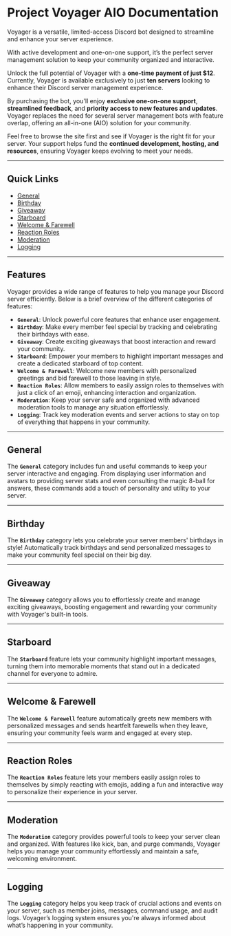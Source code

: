 # Project Voyager AIO Documentation

Voyager is a versatile, limited-access Discord bot designed to streamline and enhance your server experience.

With active development and one-on-one support, it’s the perfect server management solution to keep your community organized and interactive.

Unlock the full potential of Voyager with a **one-time payment of just $12**. Currently, Voyager is available exclusively to just **ten servers** looking to enhance their Discord server management experience. 

By purchasing the bot, you'll enjoy **exclusive one-on-one support**, **streamlined feedback**, and **priority access to new features and updates**. Voyager replaces the need for several server management bots with feature overlap, offering an all-in-one (AIO) solution for your community. 

Feel free to browse the site first and see if Voyager is the right fit for your server. Your support helps fund the **continued development, hosting, and resources**, ensuring Voyager keeps evolving to meet your needs.

---

## Quick Links

- [General](general.md)
- [Birthday](birthday.md)
- [Giveaway](giveaway.md)
- [Starboard](starboard.md)
- [Welcome & Farewell](welcome-farewell.md)
- [Reaction Roles](reaction-roles.md)
- [Moderation](moderation.md)
- [Logging](logging.md)

---

## Features

Voyager provides a wide range of features to help you manage your Discord server efficiently. Below is a brief overview of the different categories of features:

- **`General`**: Unlock powerful core features that enhance user engagement.
- **`Birthday`**: Make every member feel special by tracking and celebrating their birthdays with ease.
- **`Giveaway`**: Create exciting giveaways that boost interaction and reward your community.
- **`Starboard`**: Empower your members to highlight important messages and create a dedicated starboard of top content.
- **`Welcome & Farewell`**: Welcome new members with personalized greetings and bid farewell to those leaving in style.
- **`Reaction Roles`**: Allow members to easily assign roles to themselves with just a click of an emoji, enhancing interaction and organization.
- **`Moderation`**: Keep your server safe and organized with advanced moderation tools to manage any situation effortlessly.
- **`Logging`**: Track key moderation events and server actions to stay on top of everything that happens in your community.

---

## General

The **`General`** category includes fun and useful commands to keep your server interactive and engaging. From displaying user information and avatars to providing server stats and even consulting the magic 8-ball for answers, these commands add a touch of personality and utility to your server.

---

## Birthday

The **`Birthday`** category lets you celebrate your server members' birthdays in style! Automatically track birthdays and send personalized messages to make your community feel special on their big day.

---

## Giveaway

The **`Giveaway`** category allows you to effortlessly create and manage exciting giveaways, boosting engagement and rewarding your community with Voyager's built-in tools.

---

## Starboard

The **`Starboard`** feature lets your community highlight important messages, turning them into memorable moments that stand out in a dedicated channel for everyone to admire.

---

## Welcome & Farewell

The **`Welcome & Farewell`** feature automatically greets new members with personalized messages and sends heartfelt farewells when they leave, ensuring your community feels warm and engaged at every step.

---

## Reaction Roles

The **`Reaction Roles`** feature lets your members easily assign roles to themselves by simply reacting with emojis, adding a fun and interactive way to personalize their experience in your server.

---

## Moderation

The **`Moderation`** category provides powerful tools to keep your server clean and organized. With features like kick, ban, and purge commands, Voyager helps you manage your community effortlessly and maintain a safe, welcoming environment.

---

## Logging

The **`Logging`** category helps you keep track of crucial actions and events on your server, such as member joins, messages, command usage, and audit logs. Voyager’s logging system ensures you're always informed about what’s happening in your community.